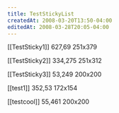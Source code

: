 ```yaml
---
title: TestStickyList
createdAt: 2008-03-20T13:50-04:00
editedAt: 2008-03-28T20:05-04:00
---
```


[[TestSticky1]] 627,69 251x379

[[TestSticky2]] 334,275 251x312

[[TestSticky3]] 53,249 200x200

[[test1]] 352,53 172x154

[[testcool]] 55,461 200x200


